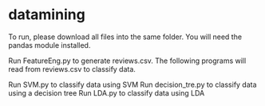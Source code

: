# datamining
To run, please download all files into the same folder.
You will need the pandas module installed.

Run FeatureEng.py to generate reviews.csv.  The following programs will read from reviews.csv to classify data. 

Run SVM.py to classify data using SVM
Run decision_tre.py to classify data using a decision tree
Run LDA.py to classify data using LDA
